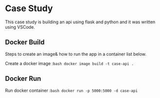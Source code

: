 # Case Study

This case study is building an api using flask and python and it was written using VSCode.


## Docker Build

Steps to create an image& how to run the app in a container list below.


Create a docker image :```bash
			docker image build -t case-api .
			```

## Docker Run

Run docker container :```bash
			docker run -p 5000:5000 -d case-api
			```
